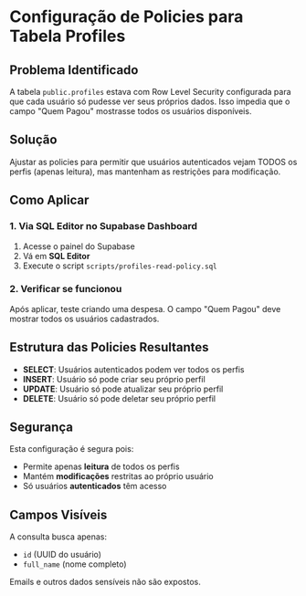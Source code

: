 # Configuração de Policies para Tabela Profiles

## Problema Identificado

A tabela `public.profiles` estava com Row Level Security configurada para que cada usuário só pudesse ver seus próprios dados. Isso impedia que o campo "Quem Pagou" mostrasse todos os usuários disponíveis.

## Solução

Ajustar as policies para permitir que usuários autenticados vejam TODOS os perfis (apenas leitura), mas mantenham as restrições para modificação.

## Como Aplicar

### 1. Via SQL Editor no Supabase Dashboard

1. Acesse o painel do Supabase
2. Vá em **SQL Editor**
3. Execute o script `scripts/profiles-read-policy.sql`

### 2. Verificar se funcionou

Após aplicar, teste criando uma despesa. O campo "Quem Pagou" deve mostrar todos os usuários cadastrados.

## Estrutura das Policies Resultantes

- **SELECT**: Usuários autenticados podem ver todos os perfis
- **INSERT**: Usuário só pode criar seu próprio perfil  
- **UPDATE**: Usuário só pode atualizar seu próprio perfil
- **DELETE**: Usuário só pode deletar seu próprio perfil

## Segurança

Esta configuração é segura pois:
- Permite apenas **leitura** de todos os perfis
- Mantém **modificações** restritas ao próprio usuário
- Só usuários **autenticados** têm acesso

## Campos Visíveis

A consulta busca apenas:
- `id` (UUID do usuário)
- `full_name` (nome completo)

Emails e outros dados sensíveis não são expostos. 